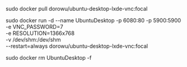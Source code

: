 sudo docker pull dorowu/ubuntu-desktop-lxde-vnc:focal

sudo docker run -d --name UbuntuDesktop -p 6080:80 -p 5900:5900 \
    -e VNC_PASSWORD=7 \
    -e RESOLUTION=1366x768 \
    -v /dev/shm:/dev/shm \
    --restart=always dorowu/ubuntu-desktop-lxde-vnc:focal


sudo docker rm UbuntuDesktop -f


